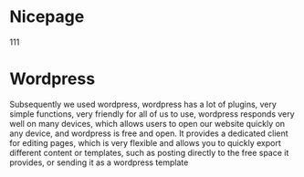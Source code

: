 # Nicepage
111


# Wordpress
Subsequently we used wordpress, wordpress has a lot of plugins, very simple functions, very friendly for all of us to use, wordpress responds very well on many devices, which allows users to open our website quickly on any device, and wordpress is free and open.
It provides a dedicated client for editing pages, which is very flexible and allows you to quickly export different content or templates, such as posting directly to the free space it provides, or sending it as a wordpress template
